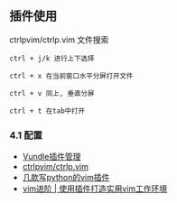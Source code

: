## 插件使用


ctrlpvim/ctrlp.vim 文件搜索

```
ctrl + j/k 进行上下选择

ctrl + x 在当前窗口水平分屏打开文件

ctrl + v 同上, 垂直分屏

ctrl + t 在tab中打开
```



### 4.1 配置


- [Vundle插件管理](https://github.com/VundleVim/Vundle.vim)
- [ctrlpvim/ctrlp.vim](https://github.com/ctrlpvim/ctrlp.vim)
- [几款写python的vim插件](http://mingxinglai.com/cn/2015/06/plugin-of-vim-for-python/)
- [vim进阶 | 使用插件打造实用vim工作环境](https://juejin.im/post/5a38c37f6fb9a0450909a151)

